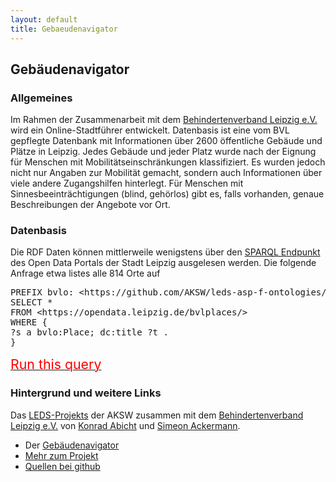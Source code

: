 ```yaml
---
layout: default
title: Gebaeudenavigator
---
```


<h2>Gebäudenavigator</h2>
<h3>Allgemeines</h3>

Im Rahmen der Zusammenarbeit mit dem <a href="http://www.le-online.de/"
rel="nofollow">Behindertenverband Leipzig e.V.</a> wird ein Online-Stadtführer
entwickelt. Datenbasis ist eine vom BVL gepflegte Datenbank mit Informationen
über 2600 öffentliche Gebäude und Plätze in Leipzig. Jedes Gebäude und jeder
Platz wurde nach der Eignung für Menschen mit Mobilitätseinschränkungen
klassifiziert. Es wurden jedoch nicht nur Angaben zur Mobilität gemacht,
sondern auch Informationen über viele andere Zugangshilfen hinterlegt. Für
Menschen mit Sinnesbeeinträchtigungen (blind, gehörlos) gibt es, falls
vorhanden, genaue Beschreibungen der Angebote vor Ort.

<h3>Datenbasis</h3>

Die RDF Daten können mittlerweile wenigstens über den
<a href="https://opendata.leipzig.de/virt-sparql">SPARQL Endpunkt</a> des
Open Data Portals der Stadt Leipzig ausgelesen werden. Die folgende Anfrage
etwa listes alle 814 Orte auf<p>
<pre>PREFIX bvlo: &lt;https://github.com/AKSW/leds-asp-f-ontologies/raw/master/ontologies/place/ontology.ttl#&gt;
SELECT *
FROM &lt;https://opendata.leipzig.de/bvlplaces/&gt;
WHERE {
?s a bvlo:Place; dc:title ?t .
}</pre>
<a href="https://opendata.leipzig.de/virt-sparql?default-graph-uri=&amp;query=PREFIX+bvlo%3A+%3Chttps%3A%2F%2Fgithub.com%2FAKSW%2Fleds-asp-f-ontologies%2Fraw%2Fmaster%2Fontologies%2Fplace%2Fontology.ttl%23%3E%0D%0ASELECT+*%0D%0AFROM+%3Chttps%3A%2F%2Fopendata.leipzig.de%2Fbvlplaces%2F%3E%0D%0AWHERE+%7B%0D%0A%3Fs+a+bvlo%3APlace%3B+dc%3Atitle+%3Ft+.%0D%0A%7D"><span style="color: red; font-size: 16pt;"> Run this query</span></a></p>

<h3>Hintergrund und weitere Links</h3>

Das <a href="http://aksw.org/Projects/LEDS.html">LEDS-Projekts</a> der AKSW
zusammen mit dem <a href="http://www.le-online.de/"
rel="nofollow">Behindertenverband Leipzig e.V.</a>
von <a href="http://aksw.org/KonradAbicht.html">Konrad Abicht</a>
und <a href="https://github.com/simeonackermann">Simeon Ackermann</a>.
<ul>
  <li>Der <a href="https://behindertenverband-leipzig.de/gebaeude-navigator">Gebäudenavigator</a></li>
  <li><a href="https://www.leds-projekt.de/de/aktuelles/2017/Treffen-mit-Interessenvertretern-zur-Vorstellung-des-Gebaeude-Navigators.html">Mehr zum Projekt</a></li>
  <li><a href="https://github.com/AKSW/building-navigator">Quellen bei github</a></li>
</ul>
